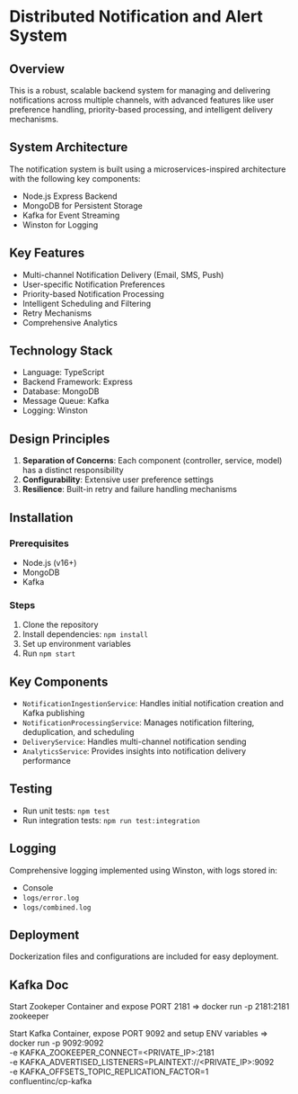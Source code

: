 # Distributed Notification and Alert System

## Overview
This is a robust, scalable backend system for managing and delivering notifications across multiple channels, with advanced features like user preference handling, priority-based processing, and intelligent delivery mechanisms.

## System Architecture
The notification system is built using a microservices-inspired architecture with the following key components:
- Node.js Express Backend
- MongoDB for Persistent Storage
- Kafka for Event Streaming
- Winston for Logging

## Key Features
- Multi-channel Notification Delivery (Email, SMS, Push)
- User-specific Notification Preferences
- Priority-based Notification Processing
- Intelligent Scheduling and Filtering
- Retry Mechanisms
- Comprehensive Analytics

## Technology Stack
- Language: TypeScript
- Backend Framework: Express
- Database: MongoDB
- Message Queue: Kafka
- Logging: Winston

## Design Principles
1. **Separation of Concerns**: Each component (controller, service, model) has a distinct responsibility
2. **Configurability**: Extensive user preference settings
3. **Resilience**: Built-in retry and failure handling mechanisms

## Installation

### Prerequisites
- Node.js (v16+)
- MongoDB
- Kafka

### Steps
1. Clone the repository
2. Install dependencies: `npm install`
3. Set up environment variables
4. Run `npm start`

## Key Components
- `NotificationIngestionService`: Handles initial notification creation and Kafka publishing
- `NotificationProcessingService`: Manages notification filtering, deduplication, and scheduling
- `DeliveryService`: Handles multi-channel notification sending
- `AnalyticsService`: Provides insights into notification delivery performance

## Testing
- Run unit tests: `npm test`
- Run integration tests: `npm run test:integration`

## Logging
Comprehensive logging implemented using Winston, with logs stored in:
- Console
- `logs/error.log`
- `logs/combined.log`

## Deployment
Dockerization files and configurations are included for easy deployment.

## Kafka Doc
Start Zookeper Container and expose PORT 2181 =>
docker run -p 2181:2181 zookeeper

Start Kafka Container, expose PORT 9092 and setup ENV variables =>
docker run -p 9092:9092 \
-e KAFKA_ZOOKEEPER_CONNECT=<PRIVATE_IP>:2181 \
-e KAFKA_ADVERTISED_LISTENERS=PLAINTEXT://<PRIVATE_IP>:9092 \
-e KAFKA_OFFSETS_TOPIC_REPLICATION_FACTOR=1 \
confluentinc/cp-kafka